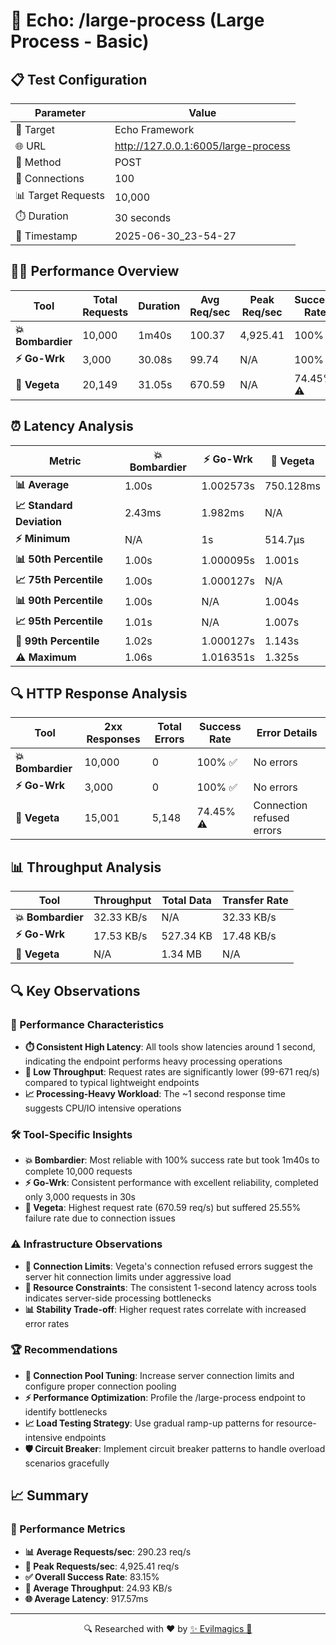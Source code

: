 # 🚀 Echo: /large-process (Large Process - Basic)

## 📋 Test Configuration
| Parameter | Value |
|-----------|-------|
| 🎯 Target | Echo Framework |
| 🌐 URL | http://127.0.0.1:6005/large-process |
| 📡 Method | POST |
| 🔗 Connections | 100 |
| 📊 Target Requests | 10,000 |
| ⏱️ Duration | 30 seconds |
| 📅 Timestamp | 2025-06-30_23-54-27 |

## 🏃‍♂️ Performance Overview
| Tool | Total Requests | Duration | Avg Req/sec | Peak Req/sec | Success Rate |
|------|----------------|----------|-------------|--------------|--------------|
| **💥 Bombardier** | 10,000 | 1m40s | 100.37 | 4,925.41 | 100% ✅ |
| **⚡ Go-Wrk** | 3,000 | 30.08s | 99.74 | N/A | 100% ✅ |
| **🌿 Vegeta** | 20,149 | 31.05s | 670.59 | N/A | 74.45% ⚠️ |

## ⏰ Latency Analysis
| Metric | 💥 Bombardier | ⚡ Go-Wrk | 🌿 Vegeta |
|--------|------------|---------|---------|
| **📊 Average** | 1.00s | 1.002573s | 750.128ms |
| **📈 Standard Deviation** | 2.43ms | 1.982ms | N/A |
| **⚡ Minimum** | N/A | 1s | 514.7µs |
| **📊 50th Percentile** | 1.00s | 1.000095s | 1.001s |
| **📈 75th Percentile** | 1.00s | 1.000127s | N/A |
| **📊 90th Percentile** | 1.00s | N/A | 1.004s |
| **📈 95th Percentile** | 1.01s | N/A | 1.007s |
| **🔺 99th Percentile** | 1.02s | 1.000127s | 1.143s |
| **⚠️ Maximum** | 1.06s | 1.016351s | 1.325s |

## 🔍 HTTP Response Analysis
| Tool | 2xx Responses | Total Errors | Success Rate | Error Details |
|------|---------------|--------------|--------------|---------------|
| **💥 Bombardier** | 10,000 | 0 | 100% ✅ | No errors |
| **⚡ Go-Wrk** | 3,000 | 0 | 100% ✅ | No errors |
| **🌿 Vegeta** | 15,001 | 5,148 | 74.45% ⚠️ | Connection refused errors |

## 📊 Throughput Analysis
| Tool | Throughput | Total Data | Transfer Rate |
|------|------------|------------|---------------|
| **💥 Bombardier** | 32.33 KB/s | N/A | 32.33 KB/s |
| **⚡ Go-Wrk** | 17.53 KB/s | 527.34 KB | 17.48 KB/s |
| **🌿 Vegeta** | N/A | 1.34 MB | N/A |

## 🔍 Key Observations

### 🎯 Performance Characteristics
- **⏱️ Consistent High Latency**: All tools show latencies around 1 second, indicating the endpoint performs heavy processing operations
- **🐌 Low Throughput**: Request rates are significantly lower (99-671 req/s) compared to typical lightweight endpoints
- **📈 Processing-Heavy Workload**: The ~1 second response time suggests CPU/IO intensive operations

### 🛠️ Tool-Specific Insights
- **💥 Bombardier**: Most reliable with 100% success rate but took 1m40s to complete 10,000 requests
- **⚡ Go-Wrk**: Consistent performance with excellent reliability, completed only 3,000 requests in 30s
- **🌿 Vegeta**: Highest request rate (670.59 req/s) but suffered 25.55% failure rate due to connection issues

### ⚠️ Infrastructure Observations
- **🔌 Connection Limits**: Vegeta's connection refused errors suggest the server hit connection limits under aggressive load
- **🎯 Resource Constraints**: The consistent 1-second latency across tools indicates server-side processing bottlenecks
- **📊 Stability Trade-off**: Higher request rates correlate with increased error rates

### 🏆 Recommendations
- **🔧 Connection Pool Tuning**: Increase server connection limits and configure proper connection pooling
- **⚡ Performance Optimization**: Profile the /large-process endpoint to identify bottlenecks
- **📈 Load Testing Strategy**: Use gradual ramp-up patterns for resource-intensive endpoints
- **🛡️ Circuit Breaker**: Implement circuit breaker patterns to handle overload scenarios gracefully

## 📈 Summary
### 🎯 Performance Metrics
- **📊 Average Requests/sec**: 290.23 req/s
- **🚀 Peak Requests/sec**: 4,925.41 req/s
- **✅ Overall Success Rate**: 83.15%
- **💨 Average Throughput**: 24.93 KB/s
- **🌐 Average Latency**: 917.57ms

---
<div align="center">
🔍 Researched with ❤️ by <span><a href="https://github.com/evilmagics">✨ Evilmagics 🌟</a></span>
</div>